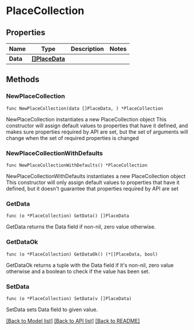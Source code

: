 # PlaceCollection

## Properties

Name | Type | Description | Notes
------------ | ------------- | ------------- | -------------
**Data** | [**[]PlaceData**](PlaceData.md) |  | 

## Methods

### NewPlaceCollection

`func NewPlaceCollection(data []PlaceData, ) *PlaceCollection`

NewPlaceCollection instantiates a new PlaceCollection object
This constructor will assign default values to properties that have it defined,
and makes sure properties required by API are set, but the set of arguments
will change when the set of required properties is changed

### NewPlaceCollectionWithDefaults

`func NewPlaceCollectionWithDefaults() *PlaceCollection`

NewPlaceCollectionWithDefaults instantiates a new PlaceCollection object
This constructor will only assign default values to properties that have it defined,
but it doesn't guarantee that properties required by API are set

### GetData

`func (o *PlaceCollection) GetData() []PlaceData`

GetData returns the Data field if non-nil, zero value otherwise.

### GetDataOk

`func (o *PlaceCollection) GetDataOk() (*[]PlaceData, bool)`

GetDataOk returns a tuple with the Data field if it's non-nil, zero value otherwise
and a boolean to check if the value has been set.

### SetData

`func (o *PlaceCollection) SetData(v []PlaceData)`

SetData sets Data field to given value.



[[Back to Model list]](../README.md#documentation-for-models) [[Back to API list]](../README.md#documentation-for-api-endpoints) [[Back to README]](../README.md)


